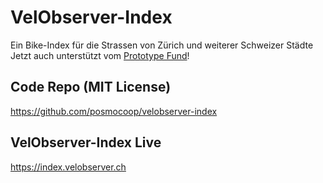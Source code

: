 # VelObserver-Index


Ein Bike-Index für die Strassen von Zürich und weiterer Schweizer Städte       
Jetzt auch unterstützt vom [Prototype Fund](https://prototypefund.opendata.ch/project/velobserver/)!

## Code Repo (MIT License)
https://github.com/posmocoop/velobserver-index

## VelObserver-Index Live
https://index.velobserver.ch



